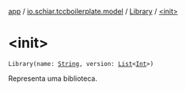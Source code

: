 [app](../../index.md) / [io.schiar.tccboilerplate.model](../index.md) / [Library](index.md) / [&lt;init&gt;](./-init-.md)

# &lt;init&gt;

`Library(name: `[`String`](https://kotlinlang.org/api/latest/jvm/stdlib/kotlin/-string/index.html)`, version: `[`List`](https://kotlinlang.org/api/latest/jvm/stdlib/kotlin.collections/-list/index.html)`<`[`Int`](https://kotlinlang.org/api/latest/jvm/stdlib/kotlin/-int/index.html)`>)`

Representa uma biblioteca.

